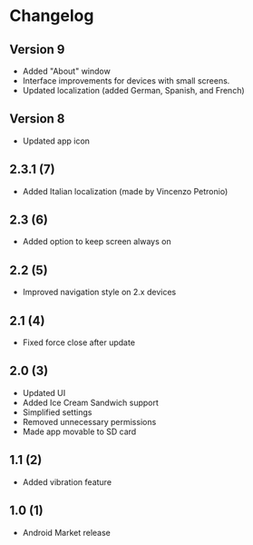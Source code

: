 # Changelog

## Version 9
* Added "About" window
* Interface improvements for devices with small screens.
* Updated localization (added German, Spanish, and French)

## Version 8
* Updated app icon

## 2.3.1 (7)
* Added Italian localization (made by Vincenzo Petronio)

## 2.3 (6)
* Added option to keep screen always on

## 2.2 (5)
* Improved navigation style on 2.x devices

## 2.1 (4)
* Fixed force close after update

## 2.0 (3)
* Updated UI
* Added Ice Cream Sandwich support
* Simplified settings
* Removed unnecessary permissions
* Made app movable to SD card

## 1.1 (2)
* Added vibration feature

## 1.0 (1)
* Android Market release

